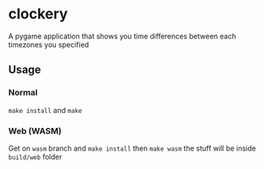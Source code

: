 # clockery
A pygame application that shows you time differences between each timezones you specified

## Usage

### Normal

`make install` and `make`

### Web (WASM)

Get on `wasm` branch and `make install` then `make wasm` the stuff will be inside `build/web` folder
